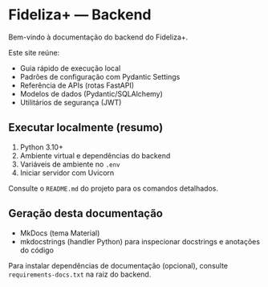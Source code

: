 # Fideliza+ — Backend

Bem-vindo à documentação do backend do Fideliza+.

Este site reúne:

- Guia rápido de execução local
- Padrões de configuração com Pydantic Settings
- Referência de APIs (rotas FastAPI)
- Modelos de dados (Pydantic/SQLAlchemy)
- Utilitários de segurança (JWT)

## Executar localmente (resumo)

1. Python 3.10+
2. Ambiente virtual e dependências do backend
3. Variáveis de ambiente no `.env`
4. Iniciar servidor com Uvicorn

Consulte o `README.md` do projeto para os comandos detalhados.

## Geração desta documentação

- MkDocs (tema Material)
- mkdocstrings (handler Python) para inspecionar docstrings e anotações do código

Para instalar dependências de documentação (opcional), consulte `requirements-docs.txt` na raiz do backend.

